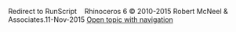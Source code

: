 ---
---

Redirect to RunScript&#160;
&#160;
Rhinoceros 6 © 2010-2015 Robert McNeel &amp; Associates.11-Nov-2015
 [Open topic with navigation](runscript.html) 

